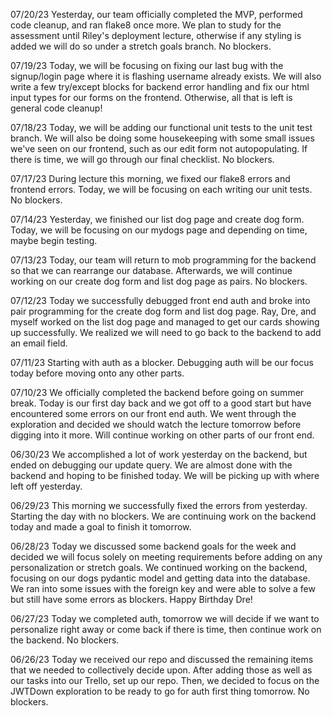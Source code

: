 07/20/23
Yesterday, our team officially completed the MVP, performed code cleanup, and ran flake8 once more. We plan to study for the assessment until Riley's deployment lecture, otherwise if any styling is added we will do so under a stretch goals branch. No blockers.

07/19/23
Today, we will be focusing on fixing our last bug with the signup/login page where it is flashing username already exists. We will also write a few try/except blocks for backend error handling and fix our html input types for our forms on the frontend. Otherwise, all that is left is general code cleanup!

07/18/23
Today, we will be adding our functional unit tests to the unit test branch. We will also be doing some housekeeping with some small issues we've seen on our frontend, such as our edit form not autopopulating. If there is time, we will go through our final checklist. No blockers.

07/17/23
During lecture this morning, we fixed our flake8 errors and frontend errors. Today, we will be focusing on each writing our unit tests. No blockers.

07/14/23
Yesterday, we finished our list dog page and create dog form. Today, we will be focusing on our mydogs page and depending on time, maybe begin testing.

07/13/23
Today, our team will return to mob programming for the backend so that we can rearrange our database. Afterwards, we will continue working on our create dog form and list dog page as pairs. No blockers.

07/12/23
Today we successfully debugged front end auth and broke into pair programming for the create dog form and list dog page. Ray, Dre, and myself worked on the list dog page and managed to get our cards showing up successfully. We realized we will need to go back to the backend to add an email field.

07/11/23
Starting with auth as a blocker. Debugging auth will be our focus today before moving onto any other parts.

07/10/23
We officially completed the backend before going on summer break. Today is our first day back and we got off to a good start but have encountered some errors on our front end auth. We went through the exploration and decided we should watch the lecture tomorrow before digging into it more. Will continue working on other parts of our front end.

06/30/23
We accomplished a lot of work yesterday on the backend, but ended on debugging our update query. We are almost done with the backend and hoping to be finished today. We will be picking up with where left off yesterday.

06/29/23
This morning we successfully fixed the errors from yesterday. Starting the day with no blockers. We are continuing work on the backend today and made a goal to finish it tomorrow.

06/28/23
Today we discussed some backend goals for the week and decided we will focus solely on meeting requirements before adding on any personalization or stretch goals. We continued working on the backend, focusing on our dogs pydantic model and getting data into the database. We ran into some issues with the foreign key and were able to solve a few but still have some errors as blockers. Happy Birthday Dre!

06/27/23
Today we completed auth, tomorrow we will decide if we want to personalize right away or come back if there is time, then continue work on the backend. No blockers.

06/26/23
Today we received our repo and discussed the remaining items that we needed to collectively decide upon. After adding those as well as our tasks into our Trello, set up our repo. Then, we decided to focus on the JWTDown exploration to be ready to go for auth first thing tomorrow. No blockers.
